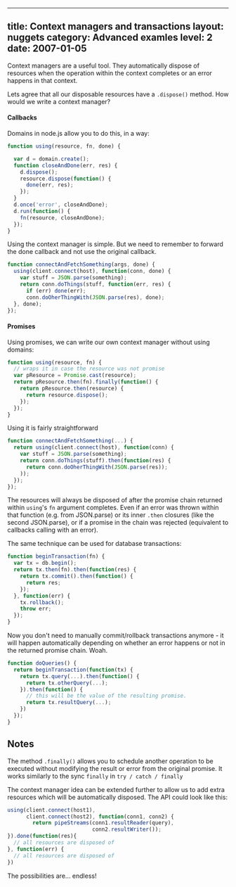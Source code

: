 
---
title: Context managers and transactions
layout: nuggets
category: Advanced examles
level: 2
date: 2007-01-05
---

Context managers are a useful tool. They automatically dispose of resources
when the operation within the context completes or an error happens in that
context.

Lets agree that all our disposable resources have a `.dispose()` method. How
would we write a context manager?

#### Callbacks

Domains in node.js allow you to do this, in a way:

```js
function using(resource, fn, done) {

  var d = domain.create();
  function closeAndDone(err, res) {
    d.dispose();
    resource.dispose(function() {
      done(err, res);
    });
  }
  d.once('error', closeAndDone);
  d.run(function() { 
    fn(resource, closeAndDone); 
  });
}
```

Using the context manager is simple. But we need to remember to forward the
done callback and not use the original callback.

```js
function connectAndFetchSomething(args, done) {
  using(client.connect(host), function(conn, done) {
    var stuff = JSON.parse(something);
    return conn.doThings(stuff, function(err, res) {
      if (err) done(err);
      conn.doOherThingWith(JSON.parse(res), done);
  }, done);
});
```



#### Promises

Using promises, we can write our own context manager without using domains:

```js
function using(resource, fn) {
  // wraps it in case the resource was not promise
  var pResource = Promise.cast(resource); 
  return pResource.then(fn).finally(function() { 
    return pResource.then(resource) { 
      return resource.dispose(); 
    }); 
  });
}
```

Using it is fairly straightforward

```js
function connectAndFetchSomething(...) {
  return using(client.connect(host), function(conn) {
    var stuff = JSON.parse(something);
    return conn.doThings(stuff).then(function(res) { 
      return conn.doOherThingWith(JSON.parse(res)); 
    ));
  }); 
});
```

The resources will always be disposed of after the promise chain returned 
within `using`'s `fn` argument completes. Even if an error was thrown within 
that function (e.g. from JSON.parse) or its inner `.then` closures (like the 
second JSON.parse), or if a promise in the chain was rejected (equivalent to 
callbacks calling with an error).

The same technique can be used for database transactions:

```js
function beginTransaction(fn) {
  var tx = db.begin();
  return tx.then(fn).then(function(res) { 
    return tx.commit().then(function() {
      return res;
    });
  }, function(err) {
    tx.rollback();
    throw err;
  });
}
```

Now you don't need to manually commit/rollback transactions anymore - it will
happen automatically depending on whether an error happens or not in the 
returned promise chain. Woah.

```js
function doQueries() {
  return beginTransaction(function(tx) {
    return tx.query(...).then(function() {
      return tx.otherQuery(...);
    }).then(function() {
      // this will be the value of the resulting promise.
      return tx.resultQuery(...); 
    })
  });
}
```

## Notes

The method `.finally()` allows you to schedule another operation to be executed 
without modifying the result or error from the original promise. It works 
similarly to the sync `finally` in `try / catch / finally`

The context manager idea can be extended further to allow us to add extra 
resources which will be automatically disposed. The API could look like this:

```js
using(client.connect(host1), 
      client.connect(host2), function(conn1, conn2) {
        return pipeStreams(conn1.resultReader(query), 
                           conn2.resultWriter());
}).done(function(res){
  // all resources are disposed of
}, function(err) {
  // all resources are disposed of
})
```

The possibilities are... endless!